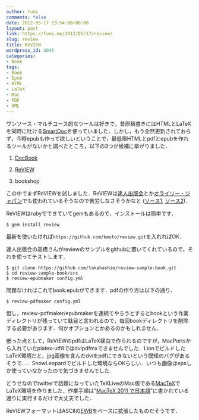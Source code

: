 ```yaml
---
author: fumi
comments: false
date: 2012-05-17 13:54:08+00:00
layout: post
link: https://fumi.me/2012/05/17/review/
slug: review
title: ReVIEW
wordpress_id: 3045
categories:
- Book
tags:
- Book
- Epub
- HTML
- LaTeX
- Mac
- PDF
- XML
---
```


ワンソース・マルチユース的なツールは好きで，昔原稿書きにはHTMLとLaTeXを同時に吐ける[SmartDoc](http://www.asamioffice.com/ja/2010/smartdoc/)を使っていました．しかし，もう全然更新されておらず，今時epubも作って欲しいということで，最低限HTMLとpdfとepubを作れるツールがないかと調べたところ，以下の3つが候補に挙がりました．






  1. [DocBook](http://www.docbook.org/)


  2. [ReVIEW](https://github.com/kmuto/review)


  3. bookshop




この中でまずReVIEWを試しました．ReVIEWは[達人出版会](http://tatsu-zine.com/)とか[オライリー・ジャパン](http://www.oreilly.co.jp/)でも使われているそうなので苦労しなさそうかなと ([ソース1](http://ebook.itmedia.co.jp/ebook/articles/1201/12/news085.html), [ソース2](http://www.oreilly.co.jp/community/blog/2012/01/free-opensouce-softwares-support-orj-epub-titles.html))．





ReVIEWはrubyでできていてgemもあるので，インストールは簡単です．



    
    
    $ gem install review
    




最新を使いたければ`https://github.com/kmuto/review.git`を入れればOK．





達人出版会の高橋さんがreviewのサンプルをgithubに置いてくれているので，それを使ってテストします．




    
    
    $ git clone https://github.com/takahashim/review-sample-book.git
    $ cd review-sample-book/src
    $ review-epubmaker config.yml
    




問題なければこれでbook.epubができます．pdfの作り方は以下の通り．



    
    
    $ review-pdfmaker config.yml
    




但し，review-pdfmaker/epubmakerを連続でやろうとするとbookという作業ディレクトリが残っていて駄目と言われるので，毎回bookディレクトリを削除する必要があります．何かオプションとかあるのかもしれません．




嵌った点として，ReVIEWのpdfはLaTeX経由で作られるのですが，MacPortsから入れていたplatex-utf8ではdvipdfmxできませんでした．LionでビルドしたLaTeX環境だと，jpg画像を含んだdviをpdfにできないという既知のバグがあるそうで．．．SnowLeopardでビルドした環境ならOKらしい．いつも画像はepsしか使っていなかったので気づきませんでした．




どうせなのでtwitterで話題になっていたTeXLiveのMac版である[MacTeX](http://tug.org/mactex/)でLaTeX環境を作りました．作業手順は"[MacTeX 2011 で日本語](http://www.clas.kitasato-u.ac.jp/~fujiwara/MacTeX/)"に書かれている通りに実行するだけで大丈夫でした．





ReVIEWフォーマットはASCIIの[EWB](http://ascii.asciimw.jp/ascii/EWB/)をベースに拡張したものだそうです．
